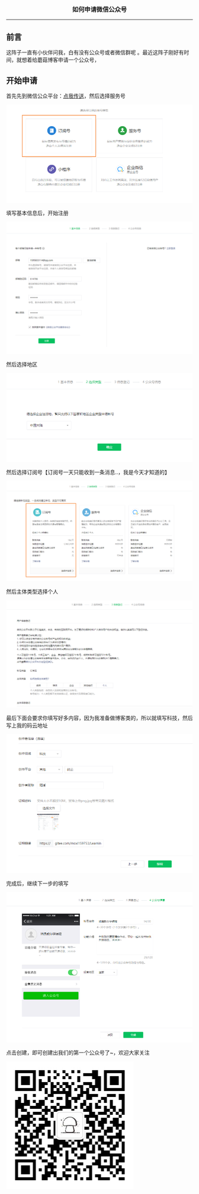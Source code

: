 ### <center>如何申请微信公众号
***
## 前言

这阵子一直有小伙伴问我，白有没有公众号或者微信群呢 。最近这阵子刚好有时间，就想着给蘑菇博客申请一个公众号，

## 开始申请

首先先到微信公众平台：[点我传送](https://mp.weixin.qq.com/)，然后选择服务号

![image-20201218151756976](images/image-20201218151756976.png)

填写基本信息后，开始注册

![image-20201217144037573](images/image-20201217144037573.png)

然后选择地区

![image-20201217144102151](images/image-20201217144102151.png)

然后选择订阅号【订阅号一天只能收到一条消息..，我是今天才知道的】

![image-20201217144149257](images/image-20201217144149257.png)

然后主体类型选择个人

![image-20201217144302056](images/image-20201217144302056.png)

最后下面会要求你填写好多内容，因为我准备做博客类的，所以就填写科技，然后写上我的码云地址

![image-20201217145337006](images/image-20201217145337006.png)

完成后，继续下一步的填写

![image-20201217151002477](images/image-20201217151002477.png)

点击创建，即可创建出我们的第一个公众号了~，欢迎大家关注

![image-20201218153504807](images/image-20201218153504807.png)